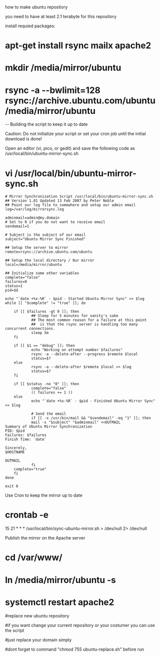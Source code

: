 how to make ubuntu repository

you need to have at least 2.1 terabyte for this repository

install requied packages:

# apt-get install rsync mailx apache2

# mkdir /media/mirror/ubuntu
 
# rsync -a --bwlimit=128 rsync://archive.ubuntu.com/ubuntu /media/mirror/ubuntu
--
Building the script to keep it up to date
 
Caution: Do not initialize your script or set your cron job until the initial download is done!

Open an editor (vi, pico, or gedit) and save the following code as /usr/local/bin/ubuntu-mirror-sync.sh

# vi /usr/local/bin/ubuntu-mirror-sync.sh

    # Mirror Synchronization Script /usr/local/bin/ubuntu-mirror-sync.sh
    ## Version 1.01 Updated 13 Feb 2007 by Peter Noble
    ## Point our log file to somewhere and setup our admin email
    log=/var/log/mirrorsync.log

    adminmail=admin@my.domain
    # Set to 0 if you do not want to receive email
    sendemail=1

    # Subject is the subject of our email
    subject="Ubuntu Mirror Sync Finished"

    ## Setup the server to mirror
    remote=rsync://archive.ubuntu.com/ubuntu

    ## Setup the local directory / Our mirror
    local=/media/mirror/ubuntu

    ## Initialize some other variables
    complete="false"
    failures=0
    status=1
    pid=$$

    echo "`date +%x-%R` - $pid - Started Ubuntu Mirror Sync" >> $log
    while [[ "$complete" != "true" ]]; do

        if [[ $failures -gt 0 ]]; then
                ## Sleep for 5 minutes for sanity's sake
                ## The most common reason for a failure at this point
                ##  is that the rsync server is handling too many concurrent connections.
                sleep 5m
        fi

        if [[ $1 == "debug" ]]; then
                echo "Working on attempt number $failures"
                rsync -a --delete-after --progress $remote $local
                status=$?
        else
                rsync -a --delete-after $remote $local >> $log
                status=$?
        fi
        
        if [[ $status -ne "0" ]]; then
                complete="false"
                (( failures += 1 ))
        else
                echo "`date +%x-%R` - $pid - Finished Ubuntu Mirror Sync" >> $log

                # Send the email
                if [[ -x /usr/bin/mail && "$sendemail" -eq "1" ]]; then
                mail -s "$subject" "$adminmail" <<OUTMAIL
    Summary of Ubuntu Mirror Synchronization
    PID: $pid
    Failures: $failures
    Finish Time: `date`

    Sincerely,
    $HOSTNAME

    OUTMAIL
                fi
        complete="true"
        fi
    done

    exit 0


Use Cron to keep the mirror up to date 
# crontab -e

 15 21 * * * /usr/local/bin/sync-ubuntu-mirror.sh > /dev/null 2> /dev/null

Publish the mirror on the Apache server
# cd /var/www/
# ln /media/mirror/ubuntu -s

# systemctl restart apache2


#replace new ubuntu repository 

#if you want change your current repository or your costumer you can use the script

#just replace your domain simply

#dont forget to command "chmod 755 ubuntu-replace.sh" before run
